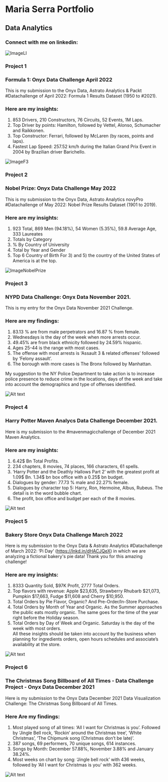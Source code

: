 # Maria Serra Portfolio
## Data Analytics
### Connect with me on linkedin: 
![ImageLI](https://www.linkedin.com/feed/?doFeedRefresh=true&nis=true&lipi=urn%3Ali%3Apage%3Ad_flagship3_profile_view_base%3BC1J9O2nZRA%2BybRLL9WJtIg%3D%3D)


### Project 1

### Formula 1:  Onyx Data Challenge April 2022 
This is my submission to the Onyx Data, Astrato Analytics & Packt #Datachallenge of April 2022: Formula 1 Results Dataset (1950 to #2021). 

### Here are my insights:
1. 853 Drivers,  210 Constructors, 76 Circuits, 52 Events, 1M Laps.
2. Top Driver by points: Hamilton, followed by Vettel, Alonso, Schumacher and Raikkonen.
3. Top Constructor: Ferrari, followed by McLaren (by races, points and laps).
4. Fastest Lap Speed: 257.52 km/h during the Italian Grand Prix Event in 2004 by Brazilian driver Barichello.

![ImageF3](https://media-exp1.licdn.com/dms/image/C4E22AQGA_eaEtFWeJg/feedshare-shrink_2048_1536/0/1650376088106?e=1656547200&v=beta&t=nKGYgU-FtNUw7g7maDgTuuH92d82le2yT8NOHQwTETQ)




### Project 2

### Nobel Prize:  Onyx Data Challenge May 2022 
This is my submission to the Onyx Data, Astrato Analytics novyPro #Datachallenge of May 2022: Nobel Prize Results Dataset (1901 to 2019). 

### Here are my insights: 
1. 923 Total, 869 Men (94.18%), 54 Women (5.35%), 59.8 Average Age, 333 Laureates
2. Totals by Category
3. % By Country of University
4. Total by Year and Gender
5. Top 6 Country of Birth
For 3) and 5) the country of the United States of America is at the top.
 
![ImageNobelPrize](https://media-exp1.licdn.com/dms/image/C5622AQE4-057D4fCxQ/feedshare-shrink_800/0/1653404662419?e=1656547200&v=beta&t=UVxuXkUdMEuDKE1bNFhwVpjmxiyb-kK_QqBVVGRmo38)

### Project 3

### NYPD Data Challenge: Onyx Data November 2021.
This is my entry for the Onyx Data November 2021 Challenge.

### Here are my findings:
1. 83.13 % are from male perpetrators and 16.87 % from female.
2. Wednesdays is the day of the week when more arrests occur.
3. 49.45% are from black ethnicity followed by 24.59% hispanic.
4. Ages 25-44 is the range with most cases.
5. The offense with most arrests is ‘Assault 3 & related offenses’ followed by ‘Felony assault’.
6. The borough with more cases is The Bronx followed by Manhattan.
 

My suggestion to the NY Police Department to take action is to increase police presence to reduce crime in the locations, days of the week and take into account the demographics and type of offenses identified.

![Alt text](https://media-exp1.licdn.com/dms/image/C4E22AQGJaHetv1iJwA/feedshare-shrink_800/0/1636917616318?e=1656547200&v=beta&t=vF8SJy5mQoJ0fEQlxTVm3fVOlAZ4cD33Nb4fec5--qs)

### Project 4

### Harry Potter Maven Analycs Data Challenge December 2021. 
Here is my submission to the #mavenmagicchallenge of December 2021 Maven Analytics. 

### Here are my insights:
1. 6.42$ Bn Total Profits.
2. 234 chapters, 8 movies, 74 places, 166 characters, 61 spells.
3. ‘Harry Potter and the Deathly Hallows Part 2’ with the greatest profit at 1.09$ Bn. 1.34$ bn box office with a 0.25$ bn budget.
4. Dialogues by gender: 77.73 % male and 22.27% female.
5. Dialogues by character top 5: Harry, Ron, Hermoine, Albus, Rubeus. The detail is in the word bubble chart.
6. The profit, box office and budget per each of the 8 movies.
 

![Alt text](https://media-exp1.licdn.com/dms/image/C4E22AQGz1-lbTMhkMw/feedshare-shrink_1280/0/1638817069299?e=1656547200&v=beta&t=ocWB5XuXuDHUUhiOILiqIXM74Y_SG-29v6HEO5zfJjs)

### Project 5

### Bakery Store Onyx Data Challenge March 2022  

Here is my submission to the Onyx Data & Astrato Analytics #Datachallenge of March 2022: ‘Pi Day’ (https://lnkd.in/dHACJQeX) in which we are analyzing a fictional bakery's pie data! Thank you for this amazing challenge!
 
### Here are my insights:
1. 8333 Quantity Sold,  $97K Profit, 2777 Total Orders.
2. Top flavors with revenue: Apple $23,635, Strawberry Rhubarb $21,073,  Pumpkin $17,663,  Fudge $11,608 and Cherry $10,950. 
3. Total Orders by Pie Flavor, Organic? And Pre-Order/In-Store Purchase.
4. Total Orders by Month of Year and Organic. As the Summer approaches the public eats mostly organic. The same goes for the time of the year right before the Holiday season.
5. Total Orders by Day of Week and Organic. Saturday is the day of the week with most orders.  
All these insights should be taken into account by the business when planning for ingredients orders, open hours schedules and associate’s availability at the store.

![Alt text](https://media-exp1.licdn.com/dms/image/C4D22AQE8A0oFV61Y_w/feedshare-shrink_1280/0/1647352908184?e=1656547200&v=beta&t=o70T2osvAL_6TFy4IbC-pB59t3s87cwfyMmDhLIuH0Q)

### Project 6

### The Christmas Song Billboard of All Times - Data Challenge Project - Onyx Data December 2021
Here is my submission to the Onyx Data December 2021 Data Visualization Challenge: The Christmas Song Billboard of All Times.  

### Here Are my findings:
1. Most played song of all times: ‘All I want for Christmas is you’. Followed by ‘Jingle Bell rock, ‘Rockin’ around the Christmas tree’, ‘White Christmas’,  ‘The Chipmunk song (Christmas don’t be late)’.
2. 387 songs, 69 performers, 70 unique songs, 614 instances.
3. Songs by Month: December 57.88%, November 3.88% and January 38.24%.
4. Most weeks on chart by song: ‘Jingle bell rock’ with 436 weeks, followed by ‘All I want for Christmas is you’ with 362 weeks.

![Alt text](https://media-exp1.licdn.com/dms/image/C4D22AQHaqH9Otk6aQQ/feedshare-shrink_1280/0/1639012192077?e=1656547200&v=beta&t=vKsUQ715MIqjI2moTBDfMz8m8D7IpED7LHMSbTsdzTg)







